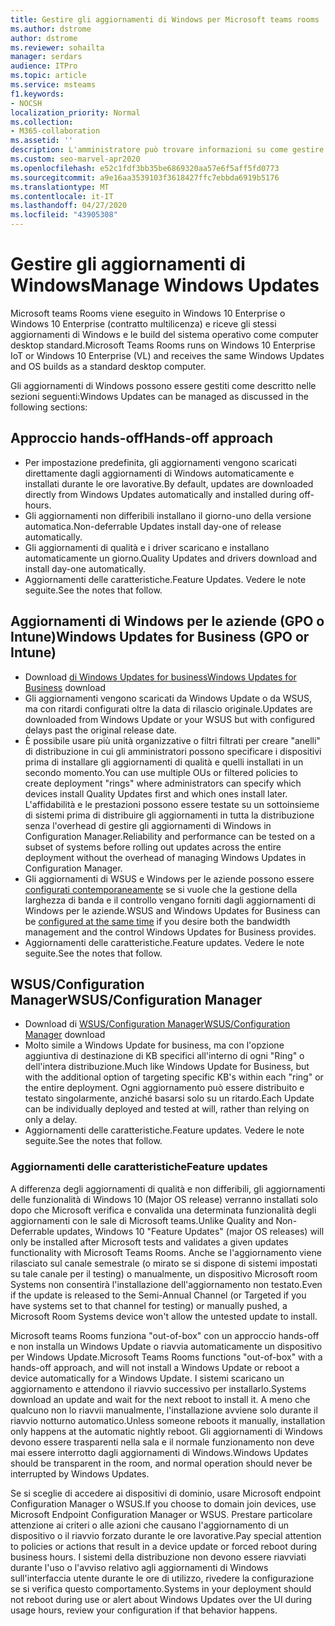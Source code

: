 ```yaml
---
title: Gestire gli aggiornamenti di Windows per Microsoft teams rooms
ms.author: dstrome
author: dstrome
ms.reviewer: sohailta
manager: serdars
audience: ITPro
ms.topic: article
ms.service: msteams
f1.keywords:
- NOCSH
localization_priority: Normal
ms.collection:
- M365-collaboration
ms.assetid: ''
description: L'amministratore può trovare informazioni su come gestire gli aggiornamenti di Windows e gli aggiornamenti delle funzionalità di Windows per le sale di Microsoft teams.
ms.custom: seo-marvel-apr2020
ms.openlocfilehash: e52c1fdf3bb35be6869320aa57e6f5aff5fd0773
ms.sourcegitcommit: a9e16aa3539103f3618427ffc7ebbda6919b5176
ms.translationtype: MT
ms.contentlocale: it-IT
ms.lasthandoff: 04/27/2020
ms.locfileid: "43905308"
---
```

# <a name="manage-windows-updates"></a><span data-ttu-id="08292-103">Gestire gli aggiornamenti di Windows</span><span class="sxs-lookup"><span data-stu-id="08292-103">Manage Windows Updates</span></span>

<span data-ttu-id="08292-104">Microsoft teams Rooms viene eseguito in Windows 10 Enterprise o Windows 10 Enterprise (contratto multilicenza) e riceve gli stessi aggiornamenti di Windows e le build del sistema operativo come computer desktop standard.</span><span class="sxs-lookup"><span data-stu-id="08292-104">Microsoft Teams Rooms runs on Windows 10 Enterprise IoT or Windows 10 Enterprise (VL) and receives the same Windows Updates and OS builds as a standard desktop computer.</span></span>

<span data-ttu-id="08292-105">Gli aggiornamenti di Windows possono essere gestiti come descritto nelle sezioni seguenti:</span><span class="sxs-lookup"><span data-stu-id="08292-105">Windows Updates can be managed as discussed in the following sections:</span></span>

## <a name="hands-off-approach"></a><span data-ttu-id="08292-106">Approccio hands-off</span><span class="sxs-lookup"><span data-stu-id="08292-106">Hands-off approach</span></span> 

- <span data-ttu-id="08292-107">Per impostazione predefinita, gli aggiornamenti vengono scaricati direttamente dagli aggiornamenti di Windows automaticamente e installati durante le ore lavorative.</span><span class="sxs-lookup"><span data-stu-id="08292-107">By default, updates are downloaded directly from Windows Updates automatically and installed during off-hours.</span></span>
- <span data-ttu-id="08292-108">Gli aggiornamenti non differibili installano il giorno-uno della versione automatica.</span><span class="sxs-lookup"><span data-stu-id="08292-108">Non-deferrable Updates install day-one of release automatically.</span></span>
- <span data-ttu-id="08292-109">Gli aggiornamenti di qualità e i driver scaricano e installano automaticamente un giorno.</span><span class="sxs-lookup"><span data-stu-id="08292-109">Quality Updates and drivers download and install day-one automatically.</span></span>
- <span data-ttu-id="08292-110">Aggiornamenti delle caratteristiche.</span><span class="sxs-lookup"><span data-stu-id="08292-110">Feature Updates.</span></span> <span data-ttu-id="08292-111">Vedere le note seguite.</span><span class="sxs-lookup"><span data-stu-id="08292-111">See the notes that follow.</span></span>

## <a name="windows-updates-for-business-gpo-or-intune"></a><span data-ttu-id="08292-112">Aggiornamenti di Windows per le aziende (GPO o Intune)</span><span class="sxs-lookup"><span data-stu-id="08292-112">Windows Updates for Business (GPO or Intune)</span></span>  

- <span data-ttu-id="08292-113">Download [di Windows Updates for business](https://docs.microsoft.com/windows/deployment/update/waas-manage-updates-wufb)</span><span class="sxs-lookup"><span data-stu-id="08292-113">[Windows Updates for Business](https://docs.microsoft.com/windows/deployment/update/waas-manage-updates-wufb) download</span></span>
- <span data-ttu-id="08292-114">Gli aggiornamenti vengono scaricati da Windows Update o da WSUS, ma con ritardi configurati oltre la data di rilascio originale.</span><span class="sxs-lookup"><span data-stu-id="08292-114">Updates are downloaded from Windows Update or your WSUS but with configured delays past the original release date.</span></span>
- <span data-ttu-id="08292-115">È possibile usare più unità organizzative o filtri filtrati per creare "anelli" di distribuzione in cui gli amministratori possono specificare i dispositivi prima di installare gli aggiornamenti di qualità e quelli installati in un secondo momento.</span><span class="sxs-lookup"><span data-stu-id="08292-115">You can use multiple OUs or filtered policies to create deployment "rings" where administrators can specify which devices install Quality Updates first and which ones install later.</span></span> <span data-ttu-id="08292-116">L'affidabilità e le prestazioni possono essere testate su un sottoinsieme di sistemi prima di distribuire gli aggiornamenti in tutta la distribuzione senza l'overhead di gestire gli aggiornamenti di Windows in Configuration Manager.</span><span class="sxs-lookup"><span data-stu-id="08292-116">Reliability and performance can be tested on a subset of systems before rolling out updates across the entire deployment without the overhead of managing Windows Updates in Configuration Manager.</span></span>
- <span data-ttu-id="08292-117">Gli aggiornamenti di WSUS e Windows per le aziende possono essere [configurati contemporaneamente](https://docs.microsoft.com/windows/deployment/update/waas-integrate-wufb) se si vuole che la gestione della larghezza di banda e il controllo vengano forniti dagli aggiornamenti di Windows per le aziende.</span><span class="sxs-lookup"><span data-stu-id="08292-117">WSUS and Windows Updates for Business can be [configured at the same time](https://docs.microsoft.com/windows/deployment/update/waas-integrate-wufb) if you desire both the bandwidth management and the control Windows Updates for Business provides.</span></span>
- <span data-ttu-id="08292-118">Aggiornamenti delle caratteristiche.</span><span class="sxs-lookup"><span data-stu-id="08292-118">Feature updates.</span></span> <span data-ttu-id="08292-119">Vedere le note seguite.</span><span class="sxs-lookup"><span data-stu-id="08292-119">See the notes that follow.</span></span>

## <a name="wsusconfiguration-manager"></a><span data-ttu-id="08292-120">WSUS/Configuration Manager</span><span class="sxs-lookup"><span data-stu-id="08292-120">WSUS/Configuration Manager</span></span>

- <span data-ttu-id="08292-121">Download di [WSUS/Configuration Manager](https://docs.microsoft.com/windows/deployment/update/waas-manage-updates-configuration-manager)</span><span class="sxs-lookup"><span data-stu-id="08292-121">[WSUS/Configuration Manager](https://docs.microsoft.com/windows/deployment/update/waas-manage-updates-configuration-manager) download</span></span>
- <span data-ttu-id="08292-122">Molto simile a Windows Update for business, ma con l'opzione aggiuntiva di destinazione di KB specifici all'interno di ogni "Ring" o dell'intera distribuzione.</span><span class="sxs-lookup"><span data-stu-id="08292-122">Much like Windows Update for Business, but with the additional option of targeting specific KB's within each "ring" or the entire deployment.</span></span> <span data-ttu-id="08292-123">Ogni aggiornamento può essere distribuito e testato singolarmente, anziché basarsi solo su un ritardo.</span><span class="sxs-lookup"><span data-stu-id="08292-123">Each Update can be individually deployed and tested at will, rather than relying on only a delay.</span></span>
- <span data-ttu-id="08292-124">Aggiornamenti delle caratteristiche.</span><span class="sxs-lookup"><span data-stu-id="08292-124">Feature updates.</span></span> <span data-ttu-id="08292-125">Vedere le note seguite.</span><span class="sxs-lookup"><span data-stu-id="08292-125">See the notes that follow.</span></span>

### <a name="feature-updates"></a><span data-ttu-id="08292-126">Aggiornamenti delle caratteristiche</span><span class="sxs-lookup"><span data-stu-id="08292-126">Feature updates</span></span>

<span data-ttu-id="08292-127">A differenza degli aggiornamenti di qualità e non differibili, gli aggiornamenti delle funzionalità di Windows 10 (Major OS release) verranno installati solo dopo che Microsoft verifica e convalida una determinata funzionalità degli aggiornamenti con le sale di Microsoft teams.</span><span class="sxs-lookup"><span data-stu-id="08292-127">Unlike Quality and Non-Deferrable updates, Windows 10 "Feature Updates" (major OS releases) will only be installed after Microsoft tests and validates a given updates functionality with Microsoft Teams Rooms.</span></span> <span data-ttu-id="08292-128">Anche se l'aggiornamento viene rilasciato sul canale semestrale (o mirato se si dispone di sistemi impostati su tale canale per il testing) o manualmente, un dispositivo Microsoft room Systems non consentirà l'installazione dell'aggiornamento non testato.</span><span class="sxs-lookup"><span data-stu-id="08292-128">Even if the update is released to the Semi-Annual Channel (or Targeted if you have systems set to that channel for testing) or manually pushed, a Microsoft Room Systems device won't allow the untested update to install.</span></span>

<span data-ttu-id="08292-129">Microsoft teams Rooms funziona "out-of-box" con un approccio hands-off e non installa un Windows Update o riavvia automaticamente un dispositivo per Windows Update.</span><span class="sxs-lookup"><span data-stu-id="08292-129">Microsoft Teams Rooms functions "out-of-box" with a hands-off approach, and will not install a Windows Update or reboot a device automatically for a Windows Update.</span></span> <span data-ttu-id="08292-130">I sistemi scaricano un aggiornamento e attendono il riavvio successivo per installarlo.</span><span class="sxs-lookup"><span data-stu-id="08292-130">Systems download an update and wait for the next reboot to install it.</span></span> <span data-ttu-id="08292-131">A meno che qualcuno non lo riavvii manualmente, l'installazione avviene solo durante il riavvio notturno automatico.</span><span class="sxs-lookup"><span data-stu-id="08292-131">Unless someone reboots it manually, installation only happens at the automatic nightly reboot.</span></span> <span data-ttu-id="08292-132">Gli aggiornamenti di Windows devono essere trasparenti nella sala e il normale funzionamento non deve mai essere interrotto dagli aggiornamenti di Windows.</span><span class="sxs-lookup"><span data-stu-id="08292-132">Windows Updates should be transparent in the room, and normal operation should never be interrupted by Windows Updates.</span></span>

<span data-ttu-id="08292-133">Se si sceglie di accedere ai dispositivi di dominio, usare Microsoft endpoint Configuration Manager o WSUS.</span><span class="sxs-lookup"><span data-stu-id="08292-133">If you choose to domain join devices, use Microsoft Endpoint Configuration Manager or WSUS.</span></span> <span data-ttu-id="08292-134">Prestare particolare attenzione ai criteri o alle azioni che causano l'aggiornamento di un dispositivo o il riavvio forzato durante le ore lavorative.</span><span class="sxs-lookup"><span data-stu-id="08292-134">Pay special attention to policies or actions that result in a device update or forced reboot during business hours.</span></span> <span data-ttu-id="08292-135">I sistemi della distribuzione non devono essere riavviati durante l'uso o l'avviso relativo agli aggiornamenti di Windows sull'interfaccia utente durante le ore di utilizzo, rivedere la configurazione se si verifica questo comportamento.</span><span class="sxs-lookup"><span data-stu-id="08292-135">Systems in your deployment should not reboot during use or alert about Windows Updates over the UI during usage hours, review your configuration if that behavior happens.</span></span>